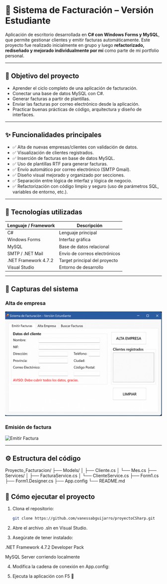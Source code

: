 # 💼 Sistema de Facturación – Versión Estudiante

Aplicación de escritorio desarrollada en **C# con Windows Forms y MySQL**, que permite gestionar clientes y emitir facturas automáticamente. Este proyecto fue realizado inicialmente en grupo y luego **refactorizado, rediseñado y mejorado individualmente por mí** como parte de mi portfolio personal.

---

## 🧠 Objetivo del proyecto

- Aprender el ciclo completo de una aplicación de facturación.
- Conectar una base de datos MySQL con C#.
- Generar facturas a partir de plantillas.
- Enviar las facturas por correo electrónico desde la aplicación.
- Practicar buenas prácticas de código, arquitectura y diseño de interfaces.

---

## ✨ Funcionalidades principales

- ✅ Alta de nuevas empresas/clientes con validación de datos.
- ✅ Visualización de clientes registrados.
- ✅ Inserción de facturas en base de datos MySQL.
- ✅ Uso de plantillas RTF para generar facturas.
- ✅ Envío automático por correo electrónico (SMTP Gmail).
- ✅ Diseño visual mejorado y organizado por secciones.
- ✅ Separación entre lógica de interfaz y lógica de negocio.
- ✅ Refactorización con código limpio y seguro (uso de parámetros SQL, variables de entorno, etc.).

---

## 🧩 Tecnologías utilizadas

| Lenguaje / Framework | Descripción                          |
|----------------------|--------------------------------------|
| C#                   | Lenguaje principal                   |
| Windows Forms        | Interfaz gráfica                     |
| MySQL                | Base de datos relacional             |
| SMTP / .NET Mail     | Envío de correos electrónicos        |
| .NET Framework 4.7.2 | Target principal del proyecto        |
| Visual Studio        | Entorno de desarrollo                |

---

## 📸 Capturas del sistema

### Alta de empresa
![Alta Empresa](./screenshots/alta_empresa.png)

### Emisión de factura
![Emitir Factura](./screenshots/emitir_factura.png)

---

## ⚙️ Estructura del código

Proyecto_Facturacion/
├── Models/
│ ├── Cliente.cs
│ └── Mes.cs
├── Services/
│ ├── FacturaService.cs
│ └── ClienteService.cs
├── Form1.cs
├── Form1.Designer.cs
├── App.config
└── README.md

## 🚀 Cómo ejecutar el proyecto

1. Clona el repositorio:
   ```bash
   git clone https://github.com/vanessabguijarro/proyectoCSharp.git

2. Abre el archivo .sln en Visual Studio.

3. Asegúrate de tener instalado:

.NET Framework 4.7.2 Developer Pack

MySQL Server corriendo localmente

4. Modifica la cadena de conexión en App.config:

<connectionStrings>
  <add name="MySqlConexion" connectionString="server=localhost;uid=root;password=TU_CLAVE;database=empresa"/>
</connectionStrings>
     
5. Ejecuta la aplicación con F5 🚀
